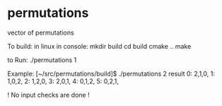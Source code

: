 # permutations
vector of permutations

To build:
in linux in console:
mkdir build
cd build
cmake ..
make

to Run:
./permutations 1

Example:
[~/src/permutations/build]$ ./permutations 2
result
0: 2,1,0,
1: 1,0,2,
2: 1,2,0,
3: 2,0,1,
4: 0,1,2,
5: 0,2,1,

! No input checks are done !

